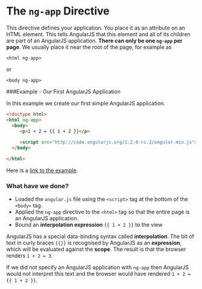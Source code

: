 # The `ng-app` Directive

This directive defines your application.  You place it as an attribute on an HTML element.  This
tells AngularJS that this element and all of its children are part of an AngularJS application.
**There can only be one `ng-app` per page**. We usually place it near the root of the page, for
example as
```
<html ng-app>
```
or 
```
<body ng-app>
```

###Example - Our First AngularJS Application

In this example we create our first simple AngularJS application.

```html
<!doctype html>
<html ng-app>
  <body>
     <p>1 + 2 = {{ 1 + 2 }}</p>
     
     <script src="http://code.angularjs.org/1.2.0-rc.2/angular.min.js"></script>
  </body>

</html>
```
Here is a [link to the example](example-01).

### What have we done?
* Loaded the `angular.js` file using the `<script>` tag at the bottom of the `<body>` tag.
* Applied the `ng-app` directive to the `<html>` tag so that the entire page is an AngularJS
  application.
* Bound an **interpolation expression** `{{ 1 + 2 }}` to the view

AngularJS has a special data-binding syntax called **interpolation**.  The bit of text in curly
braces `{{}}` is recognised by AngularJS as an **expression**, which will be evaluated against the
**scope**. The result is that the browser renders `1 + 2 = 3`.

If we did not specify an AngularJS application with `ng-app` then AngularJS would not interpret this
text and the browser would have rendered `1 + 2 = {{ 1 + 2 }}`.